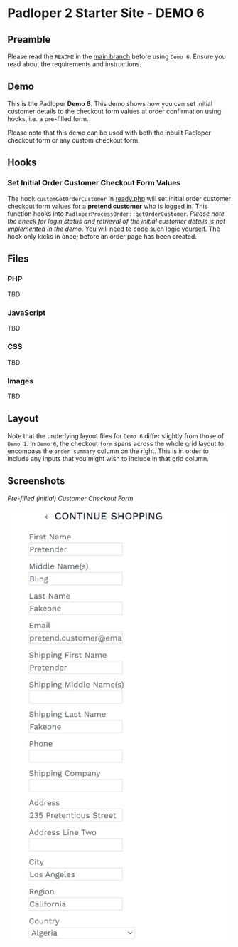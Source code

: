 ﻿# Padloper 2 Starter Site - DEMO 6

## Preamble

Please read the `README` in the [main branch](https://github.com/kongondo/Padloper2Starter) before using `Demo 6`. Ensure you read about the requirements and instructions.

## Demo

This is the Padloper **Demo 6**. This demo shows how you can set initial customer details to the checkout form values at order confirmation using hooks, i.e. a pre-filled form.

Please note that this demo can be used with both the inbuilt Padloper checkout form or any custom checkout form.

## Hooks

### Set Initial Order Customer Checkout Form Values

The hook `customGetOrderCustomer` in [ready.php](/ready.php) will set initial order customer checkout form values for a **pretend customer** who is logged in. This function hooks into `PadloperProcessOrder::getOrderCustomer`. *Please note the check for login status and retrieval of the initial customer details is not implemented in the demo*. You will need to code such logic yourself. The hook only kicks in once; before an order page has been created.


## Files

### PHP

TBD


### JavaScript

TBD

### CSS

TBD

### Images

TBD

## Layout

Note that the underlying layout files for `Demo 6` differ slightly from those of `Demo 1`. In `Demo 6`, the checkout `form` spans across the whole grid layout to encompass the `order summary` column on the right. This is in order to include any inputs that you might wish to include in that grid column.

## Screenshots

*Pre-filled (initial) Customer Checkout Form*

![business customer](/_screenshots/checkout_form_with_initial_customer_details.jpg)